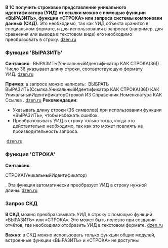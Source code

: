 **В 1С получить строковое представление уникального идентификатора (УИД) от ссылки можно с помощью функции «ВЫРАЗИТЬ», 
функции «СТРОКА» 
или запроса системы компоновки данных (СКД)**.
Это необходимо, так как УИД объекта хранится в специальном формате, и для использования в запросах (например, для сравнения или вывода в текстовом виде) его необходимо преобразовать в строку. [dzen.ru](https://dzen.ru/a/Z74HveAQbBCAAlLr)
### Функция 'ВЫРАЗИТЬ'
**Синтаксис**: 
ВЫРАЗИТЬ(УникальныйИдентификатор КАК СТРОКА(36))
. Число 36 указывает длину строки, соответствующую формату УИД. [dzen.ru](https://dzen.ru/a/Z74HveAQbBCAAlLr)

**Пример**: в запросе можно написать: 
ВЫБРАТЬ ВЫРАЗИТЬ(Ссылка.УникальныйИдентификатор КАК СТРОКА(36)) КАК УникальныйИдентификаторСтрокой ИЗ Справочник.Номенклатура КАК Ссылка
. [dzen.ru](https://dzen.ru/a/Z74HveAQbBCAAlLr)
**Рекомендации**:
- Указывать длину строки (36 символов) при использовании функции «ВЫРАЗИТЬ», чтобы избежать ошибок.
- Преобразовывать УИД в строку только тогда, когда это действительно необходимо, так как это может повлиять на производительность запроса.

 [dzen.ru](https://dzen.ru/a/Z74HveAQbBCAAlLr)

### Функция 'СТРОКА'

**Синтаксис**: 

СТРОКА(УникальныйИдентификатор)

. Эта функция автоматически преобразует УИД в строку нужной длины. [dzen.ru](https://dzen.ru/a/Z74HveAQbBCAAlLr)

### Запрос СКД

**В СКД** можно преобразовывать УИД в строку с помощью функций «ВЫРАЗИТЬ» или «СТРОКА». Это может быть полезно при создании отчётов, где необходимо отобразить УИД в текстовом формате. [dzen.ru](https://dzen.ru/a/Z74HveAQbBCAAlLr)

**Важно**: в СКД можно использовать только функции общих модулей, встроенные функции «ВЫРАЗИТЬ» и «СТРОКА» не доступны